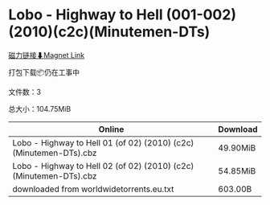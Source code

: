 # Lobo - Highway to Hell (001-002)(2010)(c2c)(Minutemen-DTs)

[磁力链接⬇Magnet Link](magnet:?xt=urn:btih:affa81dfab98ead50fc58326cce89e3b9f00b683&dn=Lobo%20-%20Highway%20to%20Hell%20%28001-002%29%282010%29%28c2c%29%28Minutemen-DTs%29)

打包下载📦仍在工事中

文件数：3

总大小：104.75MiB

Online | Download
--- | ---
Lobo - Highway to Hell 01 (of 02) (2010) (c2c) (Minutemen-DTs).cbz | 49.90MiB
Lobo - Highway to Hell 02 (of 02) (2010) (c2c) (Minutemen-DTs).cbz | 54.85MiB
downloaded from worldwidetorrents.eu.txt | 603.00B